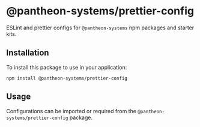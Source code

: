 # @pantheon-systems/prettier-config

ESLint and prettier configs for `@pantheon-systems` npm packages and starter
kits.

## Installation

To install this package to use in your application:

`npm install @pantheon-systems/prettier-config`

## Usage

Configurations can be imported or required from the
`@pantheon-systems/prettier-config` package.
